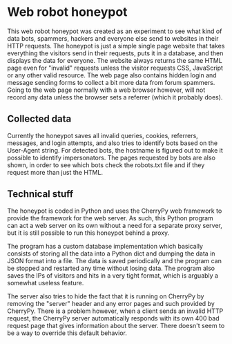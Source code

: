 # Web robot honeypot

This web robot honeypot was created as an experiment to see what kind of data bots, spammers, hackers and everyone else send to websites in their HTTP requests. The honeypot is just a simple single page website that takes everything the visitors send in their requests, puts it in a database, and then displays the data for everyone. The website always returns the same HTML page even for "invalid" requests unless the visitor requests CSS, JavaScript or any other valid resource. The web page also contains hidden login and message sending forms to collect a bit more data from forum spammers. Going to the web page normally with a web browser however, will not record any data unless the browser sets a referrer (which it probably does).

## Collected data

Currently the honeypot saves all invalid queries, cookies, referrers, messages, and login attempts, and also tries to identify bots based on the User-Agent string. For detected bots, the hostname is figured out to make it possible to identify impersonators. The pages requested by bots are also shown, in order to see which bots check the robots.txt file and if they request more than just the HTML.

## Technical stuff

The honeypot is coded in Python and uses the CherryPy web framework to provide the framework for the web server. As such, this Python program can act a web server on its own without a need for a separate proxy server, but it is still possible to run this honeypot behind a proxy.

The program has a custom database implementation which basically consists of storing all the data into a Python dict and dumping the data in JSON format into a file. The data is saved periodically and the program can be stopped and restarted any time without losing data. The program also saves the IPs of visitors and hits in a very tight format, which is arguably a somewhat useless feature.

The server also tries to hide the fact that it is running on CherryPy by removing the "server" header and any error pages and such provided by CherryPy. There is a problem however, when a client sends an invalid HTTP request, the CherryPy server automatically responds with its own 400 bad request page that gives information about the server. There doesn't seem to be a way to override this default behavior.
